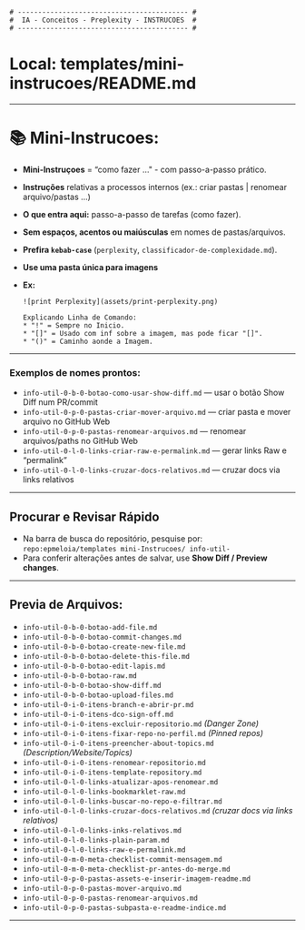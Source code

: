 ```
# ------------------------------------------ #
#  IA - Conceitos - Preplexity - INSTRUCOES  #
# ------------------------------------------ #
```

# Local: **templates/mini-instrucoes/README.md**


---

# 📚 Mini-Instrucoes:

* **Mini-Instruçoes** = “como fazer …" - com passo-a-passo prático.
* **Instruções** relativas a processos internos (ex.: criar pastas | renomear arquivo/pastas ...)
* **O que entra aqui:** passo-a-passo de tarefas (como fazer).
* **Sem espaços, acentos ou maiúsculas** em nomes de pastas/arquivos.
* **Prefira `kebab-case`** (`perplexity`, `classificador-de-complexidade.md`).
* **Use uma pasta única para imagens**

* **Ex:**
  ```
  ![print Perplexity](assets/print-perplexity.png)
  
  Explicando Linha de Comando:
  * "!" = Sempre no Inicio.
  * "[]" = Usado com inf sobre a imagem, mas pode ficar "[]".
  * "()" = Caminho aonde a Imagem.
  ```

---

### **Exemplos de nomes prontos:**

* `info-util-0-b-0-botao-como-usar-show-diff.md` — usar o botão Show Diff num PR/commit
* `info-util-0-p-0-pastas-criar-mover-arquivo.md` — criar pasta e mover arquivo no GitHub Web
* `info-util-0-p-0-pastas-renomear-arquivos.md` — renomear arquivos/paths no GitHub Web
* `info-util-0-l-0-links-criar-raw-e-permalink.md` — gerar links Raw e “permalink”
* `info-util-0-l-0-links-cruzar-docs-relativos.md` — cruzar docs via links relativos


---

## Procurar e Revisar Rápido

* Na barra de busca do repositório, pesquise por:
  `repo:epmeloia/templates mini-Instrucoes/ info-util-`
* Para conferir alterações antes de salvar, use **Show Diff / Preview changes**.


---

## Previa de Arquivos:

* `info-util-0-b-0-botao-add-file.md`
* `info-util-0-b-0-botao-commit-changes.md`
* `info-util-0-b-0-botao-create-new-file.md`
* `info-util-0-b-0-botao-delete-this-file.md`
* `info-util-0-b-0-botao-edit-lapis.md`
* `info-util-0-b-0-botao-raw.md`
* `info-util-0-b-0-botao-show-diff.md`
* `info-util-0-b-0-botao-upload-files.md`
* `info-util-0-i-0-itens-branch-e-abrir-pr.md`
* `info-util-0-i-0-itens-dco-sign-off.md`
* `info-util-0-i-0-itens-excluir-repositorio.md` *(Danger Zone)*
* `info-util-0-i-0-itens-fixar-repo-no-perfil.md` *(Pinned repos)*
* `info-util-0-i-0-itens-preencher-about-topics.md` *(Description/Website/Topics)*
* `info-util-0-i-0-itens-renomear-repositorio.md`
* `info-util-0-i-0-itens-template-repository.md`
* `info-util-0-l-0-links-atualizar-apos-renomear.md`
* `info-util-0-l-0-links-bookmarklet-raw.md`
* `info-util-0-l-0-links-buscar-no-repo-e-filtrar.md`
* `info-util-0-l-0-links-cruzar-docs-relativos.md` *(cruzar docs via links relativos)*
* `info-util-0-l-0-links-inks-relativos.md`
* `info-util-0-l-0-links-plain-param.md`
* `info-util-0-l-0-links-raw-e-permalink.md`
* `info-util-0-m-0-meta-checklist-commit-mensagem.md`
* `info-util-0-m-0-meta-checklist-pr-antes-do-merge.md`
* `info-util-0-p-0-pastas-assets-e-inserir-imagem-readme.md`
* `info-util-0-p-0-pastas-mover-arquivo.md`
* `info-util-0-p-0-pastas-renomear-arquivos.md`
* `info-util-0-p-0-pastas-subpasta-e-readme-indice.md`


---
